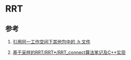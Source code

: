 # RRT


## 参考

1. [引用同一工作空间下其他包中的 .h 文件](https://blog.csdn.net/weixin_43651761/article/details/85557291)

2. [基于采样的RRT/RRT*/RRT_connect算法笔记及C++实现](https://blog.csdn.net/weixin_37705221/article/details/120751931)